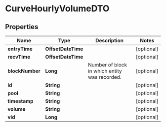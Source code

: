

# CurveHourlyVolumeDTO


## Properties

| Name | Type | Description | Notes |
|------------ | ------------- | ------------- | -------------|
|**entryTime** | **OffsetDateTime** |  |  [optional] |
|**recvTime** | **OffsetDateTime** |  |  [optional] |
|**blockNumber** | **Long** | Number of block in which entity was recorded. |  [optional] |
|**id** | **String** |  |  [optional] |
|**pool** | **String** |  |  [optional] |
|**timestamp** | **String** |  |  [optional] |
|**volume** | **String** |  |  [optional] |
|**vid** | **Long** |  |  [optional] |



